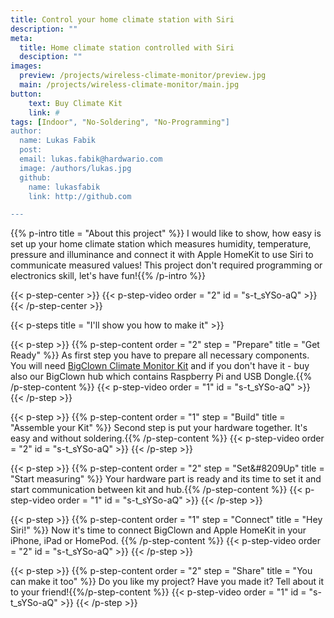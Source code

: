 ```yaml
---
title: Control your home climate station with Siri
description: ""
meta:
  title: Home climate station controlled with Siri
  desciption: ""
images:
  preview: /projects/wireless-climate-monitor/preview.jpg
  main: /projects/wireless-climate-monitor/main.jpg
button:
    text: Buy Climate Kit
    link: #
tags: [Indoor", "No-Soldering", "No-Programming"]
author:
  name: Lukas Fabik
  post:
  email: lukas.fabik@hardwario.com
  image: /authors/lukas.jpg
  github:
    name: lukasfabik
    link: http://github.com

---
```


{{% p-intro title = "About this project" %}}
I would like to show, how easy is set up your home climate station which measures humidity, temperature, pressure and illuminance and connect it with Apple HomeKit to use Siri to communicate measured values! This project don't required programming or electronics skill, let's have fun!{{% /p-intro %}}

{{< p-step-center >}}
 {{< p-step-video order = "2" id = "s-t_sYSo-aQ" >}}
{{< /p-step-center >}}

{{< p-steps title = "I'll show you how to make it" >}}

{{< p-step >}}
 {{% p-step-content order = "2" step = "Prepare" title = "Get Ready" %}}
 As first step you have to prepare all necessary components. You will need [BigClown Climate Monitor Kit](https://shop.bigclown.com/climate-monitor-kit/) and if you don't have it - buy also our BigClown hub which contains Raspberry Pi and USB Dongle.{{% /p-step-content %}}
 {{< p-step-video order = "1" id = "s-t_sYSo-aQ" >}}
{{< /p-step >}}

{{< p-step >}}
 {{% p-step-content order = "1" step = "Build" title = "Assemble your Kit" %}}
 Second step is put your hardware together. It's easy and without soldering.{{% /p-step-content %}}
 {{< p-step-video order = "2" id = "s-t_sYSo-aQ" >}}
{{< /p-step >}}

{{< p-step >}}
 {{% p-step-content order = "2" step = "Set&#8209Up" title = "Start measuring" %}}
Your hardware part is ready and its time to set it and start communication between kit and hub.{{% /p-step-content %}}
 {{< p-step-video order = "1" id = "s-t_sYSo-aQ" >}}
{{< /p-step >}}

{{< p-step >}}
 {{% p-step-content order = "1" step = "Connect" title = "Hey Siri!" %}}
 Now it's time to connect BigClown and Apple HomeKit in your iPhone, iPad or HomePod.
{{% /p-step-content %}}
 {{< p-step-video order = "2" id = "s-t_sYSo-aQ" >}}
{{< /p-step >}}

{{< p-step >}}
 {{% p-step-content order = "2" step = "Share" title = "You can make it too" %}}
Do you like my project? Have you made it? Tell about it to your friend!{{%/p-step-content %}}
 {{< p-step-video order = "1" id = "s-t_sYSo-aQ" >}}
{{< /p-step >}}
